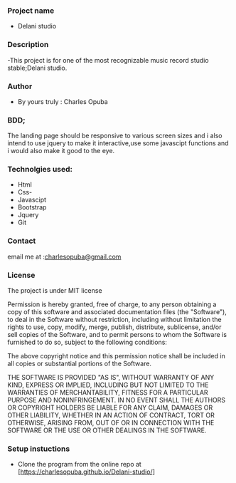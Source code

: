 ### Project name
 - Delani studio
 ### Description
 -This project is for one of the most recognizable music record studio stable;Delani studio.
 
 ### Author
 - By yours truly : Charles Opuba
 ### BDD;
 The landing page should be responsive to various screen sizes and i also intend to use jquery to make it interactive,use some javascipt functions and i would also make it good to the eye.

 ### Technolgies used:
 - Html
 - Css-
 - Javascipt
 - Bootstrap
 - Jquery
 - Git

 ### Contact
 email me at :charlesopuba@gmail.com
 ###  License 
 The project is under MIT license 
 
Permission is hereby granted, free of charge, to any person obtaining a copy of this software and associated documentation files (the "Software"), to deal in the Software without restriction, including without limitation the rights to use, copy, modify, merge, publish, distribute, sublicense, and/or sell copies of the Software, and to permit persons to whom the Software is furnished to do so, subject to the following conditions:

The above copyright notice and this permission notice shall be included in all copies or substantial portions of the Software.

THE SOFTWARE IS PROVIDED "AS IS", WITHOUT WARRANTY OF ANY KIND, EXPRESS OR IMPLIED, INCLUDING BUT NOT LIMITED TO THE WARRANTIES OF MERCHANTABILITY, FITNESS FOR A PARTICULAR PURPOSE AND NONINFRINGEMENT. IN NO EVENT SHALL THE AUTHORS OR COPYRIGHT HOLDERS BE LIABLE FOR ANY CLAIM, DAMAGES OR OTHER LIABILITY, WHETHER IN AN ACTION OF CONTRACT, TORT OR OTHERWISE, ARISING FROM, OUT OF OR IN CONNECTION WITH THE SOFTWARE OR THE USE OR OTHER DEALINGS IN THE SOFTWARE.
 ### Setup instuctions
 - Clone the program from the online repo at [https://charlesopuba.github.io/Delani-studio/]
 
 












 

